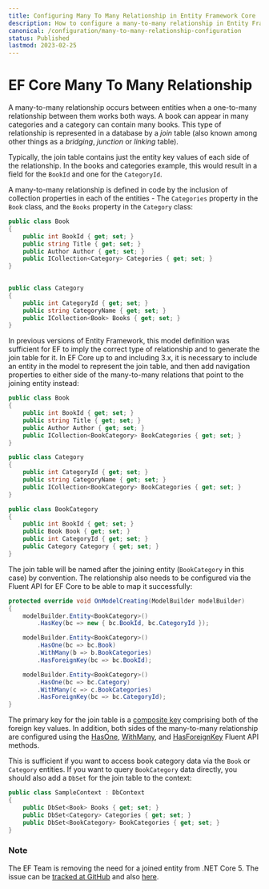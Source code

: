 ```yaml
---
title: Configuring Many To Many Relationship in Entity Framework Core
description: How to configure a many-to-many relationship in Entity Framework Core
canonical: /configuration/many-to-many-relationship-configuration
status: Published
lastmod: 2023-02-25
---
```


# EF Core Many To Many Relationship

A many-to-many relationship occurs between entities when a one-to-many relationship between them works both ways. A book can appear in many categories and a category can contain many books. This type of relationship is represented in a database by a _join_ table (also known among other things as a _bridging_, _junction_ or _linking_ table). 

Typically, the join table contains just the entity key values of each side of the relationship. In the books and categories example, this would result in a field for the `BookId` and one for the `CategoryId`. 

A many-to-many relationship is defined in code  by the inclusion of collection properties in each of the entities - The `Categories` property in the `Book` class, and the `Books` property in the `Category` class: 

```csharp
public class Book
{
    public int BookId { get; set; }
    public string Title { get; set; }
    public Author Author { get; set; }
    public ICollection<Category> Categories { get; set; }
}  
 

public class Category
{
    public int CategoryId { get; set; }
    public string CategoryName { get; set; }
    public ICollection<Book> Books { get; set; }
}
```
In previous versions of Entity Framework, this model definition was sufficient for EF to imply the correct type of relationship and to generate the join table for it. In EF Core up to and including 3.x,  it is necessary to include an entity in the model to represent the join table, and then add navigation properties to either side of the many-to-many relations that point to the joining entity instead:

```csharp
public class Book
{
    public int BookId { get; set; }
    public string Title { get; set; }
    public Author Author { get; set; }
    public ICollection<BookCategory> BookCategories { get; set; }
}  

public class Category
{
    public int CategoryId { get; set; }
    public string CategoryName { get; set; }
    public ICollection<BookCategory> BookCategories { get; set; }
}  

public class BookCategory
{
    public int BookId { get; set; }
    public Book Book { get; set; }
    public int CategoryId { get; set; }
    public Category Category { get; set; }
}
```
The join table will be named after the joining entity (`BookCategory` in this case) by convention. The relationship also needs to be configured via the Fluent API for EF Core to be able to map it successfully:

```csharp
protected override void OnModelCreating(ModelBuilder modelBuilder)
{
    modelBuilder.Entity<BookCategory>()
        .HasKey(bc => new { bc.BookId, bc.CategoryId });  

    modelBuilder.Entity<BookCategory>()
        .HasOne(bc => bc.Book)
        .WithMany(b => b.BookCategories)
        .HasForeignKey(bc => bc.BookId);  

    modelBuilder.Entity<BookCategory>()
        .HasOne(bc => bc.Category)
        .WithMany(c => c.BookCategories)
        .HasForeignKey(bc => bc.CategoryId);
}
```
The primary key for the join table is a [composite key](/configuration/fluent-api/haskey-method#composite-keys) comprising both of the foreign key values. In addition, both sides of the many-to-many relationship are configured using the [HasOne](/configuration/fluent-api/hasone-method), [WithMany](/configuration/fluent-api/withmany-method), and [HasForeignKey](/configuration/fluent-api/hasforeignkey-method) Fluent API methods.

This is sufficient if you want to access book category data via the `Book` or `Category` entities. If you want to query `BookCategory` data directly, you should also add a `DbSet` for the join table to the context:

```csharp
public class SampleContext : DbContext
{
    public DbSet<Book> Books { get; set; }
    public DbSet<Category> Categories { get; set; }
    public DbSet<BookCategory> BookCategories { get; set; }
}
```

### Note

The EF Team is removing the need for a joined entity from .NET Core 5. The issue can be [tracked at GitHub](https://github.com/aspnet/EntityFramework/issues/1368) and also [here](https://github.com/aspnet/EntityFrameworkCore/issues/10508). 



